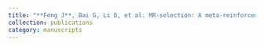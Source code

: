 ```yaml
---
title: "**Feng J**, Bai G, Li D, et al. MR-selection: A meta-reinforcement learning approach for zero-shot hyperspectral band selection[J]. IEEE Transactions on Geoscience and Remote Sensing, 2022, 61: 1-20."
collection: publications
category: manuscripts
---
```

